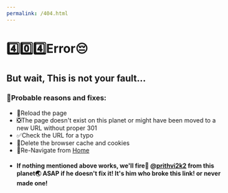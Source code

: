 ```yaml
---
permalink: /404.html
---
```

# 4️⃣0️⃣4️⃣Error😔
## But wait, This is not your fault...
### 🤔Probable reasons and fixes:
- 🔄Reload the page
- ❎The page doesn't exist on this planet or might have been moved to a new URL without proper 301
- ✅Check the URL for a typo
- 🚮Delete the browser cache and cookies
- 🏡Re-Navigate from [Home](https://prithvi2k2.github.io/)
- #### If nothing mentioned above works, we'll fire🚀 @[prithvi2k2](https://github.com/prithvi2k2) from this planet🌏 ASAP if he doesn't fix it! It's him who broke this link! or never made one!
